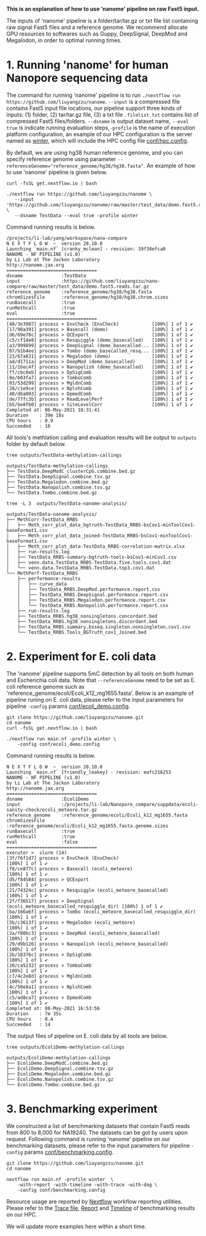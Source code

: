 **This is an explanation of how to use 'nanome' pipeline on raw Fast5 input.**

The inputs of 'nanome' pipeline is a folder/tar/tar.gz or txt file list containing raw signal Fast5 files and a reference genome. We recommend allocate GPU resources to softwares such as Guppy, DeepSignal, DeepMod and Megalodon, in order to optimal running times.

# 1. Running 'nanome' for human Nanopore sequencing data

The command for running 'nanome' pipeline is to run `./nextflow run https://github.com/liuyangzzu/nanome`. `--input` is a compressed file contains Fast5 input file locations, our pipeline support three kinds of inputs: (1) folder, (2) tar/tar.gz file, (3) a txt file `.filelist.txt` contains list of compressed Fast5 files/folders. `--dsname` is output dataset name, `--eval true` is indicate running evaluation steps,`-profile` is the name of execution platform configuration, an example of our HPC configuration is the server named as [winter](https://github.com/liuyangzzu/nanome/blob/master/nextflow.config#L109), which will include the HPC config file [conf/hpc.config](https://github.com/liuyangzzu/nanome/blob/master/conf/hpc.config). 

By default, we are using hg38 human reference genome, and you can specify reference genome using parameter `--referenceGenome="reference_genome/hg38/hg38.fasta"`. An example of how to use 'nanome' pipeline is given below.

```angular2html
curl -fsSL get.nextflow.io | bash

./nextflow run https://github.com/liuyangzzu/nanome \
   --input 'https://github.com/liuyangzzu/nanome/raw/master/test_data/demo.fast5.reads.tar.gz' \
   --dsname TestData --eval true -profile winter
```

Command running results is below.

```angular2html
/projects/li-lab/yang/workspace/nano-compare
N E X T F L O W  ~  version 20.10.0
Launching `main.nf` [cranky_mclean] - revision: 39f38efca0
NANOME - NF PIPELINE (v1.0)
by Li Lab at The Jackon Laboratory
http://nanome.jax.org
=================================
dsname              :TestData
input               :https://github.com/liuyangzzu/nano-compare/raw/master/test_data/demo.fast5.reads.tar.gz
reference_genome    :reference_genome/hg38/hg38.fasta
chromSizesFile      :reference_genome/hg38/hg38.chrom.sizes
runBasecall         :true
runMethcall         :true
eval                :true
=================================
[48/3e3907] process > EnvCheck (EnvCheck)            [100%] 1 of 1 ✔
[17/90a391] process > Basecall (demo)                [100%] 1 of 1 ✔
[d6/69e78c] process > QCExport                       [100%] 1 of 1 ✔
[c5/cf14e8] process > Resquiggle (demo_basecalled)   [100%] 1 of 1 ✔
[a3/999899] process > DeepSignal (demo_basecalled... [100%] 1 of 1 ✔
[07/b1b4ee] process > Tombo (demo_basecalled_resq... [100%] 1 of 1 ✔
[23/67a831] process > Megalodon (demo)               [100%] 1 of 1 ✔
[ad/d1711a] process > DeepMod (demo_basecalled)      [100%] 1 of 1 ✔
[11/16ec4f] process > Nanopolish (demo_basecalled)   [100%] 1 of 1 ✔
[ff/cbc8eb] process > DpSigComb                      [100%] 1 of 1 ✔
[8e/b03fa7] process > TomboComb                      [100%] 1 of 1 ✔
[03/53d299] process > MgldnComb                      [100%] 1 of 1 ✔
[28/c1e9ce] process > NplshComb                      [100%] 1 of 1 ✔
[48/d6a003] process > DpmodComb                      [100%] 1 of 1 ✔
[de/77fc3b] process > ReadLevelPerf                  [100%] 1 of 1 ✔
[b5/be8fb0] process > SiteLevelCorr                  [100%] 1 of 1 ✔
Completed at: 06-May-2021 18:31:41
Duration    : 39m 18s
CPU hours   : 0.9
Succeeded   : 16
```


All tools's methlation calling and evaluation results will be output to `outputs` folder by default below.

```angular2html
tree outputs/TestData-methylation-callings

outputs/TestData-methylation-callings
├── TestData.DeepModC_clusterCpG.combine.bed.gz
├── TestData.DeepSignal.combine.tsv.gz
├── TestData.Megalodon.combine.bed.gz
├── TestData.Nanopolish.combine.tsv.gz
└── TestData.Tombo.combine.bed.gz

tree -L 3  outputs/TestData-nanome-analysis/

outputs/TestData-nanome-analysis/
├── MethCorr-TestData_RRBS
│   ├── Meth_corr_plot_data_bgtruth-TestData_RRBS-bsCov1-minToolCov1-baseFormat1.csv
│   ├── Meth_corr_plot_data_joined-TestData_RRBS-bsCov1-minToolCov1-baseFormat1.csv
│   ├── Meth_corr_plot_data-TestData_RRBS-correlation-matrix.xlsx
│   ├── run-results.log
│   ├── TestData_RRBS-summary-bgtruth-tools-bsCov1-minCov1.csv
│   ├── venn.data.TestData_RRBS.TestData.five.tools.cov1.dat
│   └── venn.data.TestData_RRBS.TestData.top3.cov1.dat
└── MethPerf-TestData_RRBS
    ├── performance-results
    │   ├── curve_data
    │   ├── TestData_RRBS.DeepMod.performance.report.csv
    │   ├── TestData_RRBS.DeepSignal.performance.report.csv
    │   ├── TestData_RRBS.Megalodon.performance.report.csv
    │   └── TestData_RRBS.Nanopolish.performance.report.csv
    ├── run-results.log
    ├── TestData_RRBS.hg38_nonsingletons.concordant.bed
    ├── TestData_RRBS.hg38_nonsingletons.discordant.bed
    ├── TestData_RRBS.summary.bsseq.singleton.nonsingleton.cov1.csv
    └── TestData_RRBS.Tools_BGTruth_cov1_Joined.bed
```
# 2. Experiment for E. coli data
The 'nanome' pipeline supports 5mC detection by all tools on both human and Escherichia coli data. Note that `--referenceGenome` need to be set as E. coli reference genome such as 'reference_genome/ecoli/Ecoli_k12_mg1655.fasta'. Below is an example of pipeline runing on E. coli data, please refer to the input parameters for pipeline `-config` params [conf/ecoli_demo.config](https://github.com/liuyangzzu/nanome/blob/master/conf/ecoli_demo.config).

```angular2html
git clone https://github.com/liuyangzzu/nanome.git
cd nanome
curl -fsSL get.nextflow.io | bash

./nextflow run main.nf -profile winter \
    -config conf/ecoli_demo.config
```
Command running results is below.

```angular2html
N E X T F L O W  ~  version 20.10.0
Launching `main.nf` [friendly_leakey] - revision: eafc216253
NANOME - NF PIPELINE (v1.0)
by Li Lab at The Jackon Laboratory
http://nanome.jax.org
=================================
dsname              :EcoliDemo
input               :/projects/li-lab/Nanopore_compare/suppdata/ecoli-sanity-check/ecoli_meteore.tar.gz
reference_genome    :reference_genome/ecoli/Ecoli_k12_mg1655.fasta
chromSizesFile      :reference_genome/ecoli/Ecoli_k12_mg1655.fasta.genome.sizes
runBasecall         :true
runMethcall         :true
eval                :false
=================================
executor >  slurm (14)
[3f/f6f1d7] process > EnvCheck (EnvCheck)                                  [100%] 1 of 1 ✔
[f8/ce877c] process > Basecall (ecoli_meteore)                             [100%] 1 of 1 ✔
[d5/f84584] process > QCExport                                             [100%] 1 of 1 ✔
[21/74324c] process > Resquiggle (ecoli_meteore_basecalled)                [100%] 1 of 1 ✔
[2f/f36517] process > DeepSignal (ecoli_meteore_basecalled_resquiggle_dir) [100%] 1 of 1 ✔
[ba/166a6f] process > Tombo (ecoli_meteore_basecalled_resquiggle_dir)      [100%] 1 of 1 ✔
[5b/c3613f] process > Megalodon (ecoli_meteore)                            [100%] 1 of 1 ✔
[2a/f80bc3] process > DeepMod (ecoli_meteore_basecalled)                   [100%] 1 of 1 ✔
[29/d9b126] process > Nanopolish (ecoli_meteore_basecalled)                [100%] 1 of 1 ✔
[2b/18376c] process > DpSigComb                                            [100%] 1 of 1 ✔
[20/ca5232] process > TomboComb                                            [100%] 1 of 1 ✔
[c7/4c2e8d] process > MgldnComb                                            [100%] 1 of 1 ✔
[4c/50e8a1] process > NplshComb                                            [100%] 1 of 1 ✔
[c5/ad8ca7] process > DpmodComb                                            [100%] 1 of 1 ✔
Completed at: 08-May-2021 16:53:56
Duration    : 7m 35s
CPU hours   : 0.4
Succeeded   : 14
```

The output files of pipeline on E. coli data by all tools are below.

```angular2html
tree outputs/EcoliDemo-methylation-callings

outputs/EcoliDemo-methylation-callings
├── EcoliDemo.DeepModC.combine.bed.gz
├── EcoliDemo.DeepSignal.combine.tsv.gz
├── EcoliDemo.Megalodon.combine.bed.gz
├── EcoliDemo.Nanopolish.combine.tsv.gz
└── EcoliDemo.Tombo.combine.bed.gz
```


# 3. Benchmarking experiment
We constructed a list of benchmarking datasets that contain Fast5 reads from 800 to 8,000  for NA19240. The datasets can be got by users upon request. Following command is running 'nanome' pipeline on our benchmarking datasets, please refer to the input parameters for pipeline `-config` params [conf/benchmarking.config](https://github.com/liuyangzzu/nanome/blob/master/conf/benchmarking.config).

```angular2html
git clone https://github.com/liuyangzzu/nanome.git
cd nanome

nextflow run main.nf -profile winter  \
	-with-report -with-timeline -with-trace -with-dag \
	-config conf/benchmarking.config
```

Resource usage are reported by [Nextflow](https://www.nextflow.io/) workflow reporting utilities. Please refer to the [Trace file](https://github.com/liuyangzzu/nanome/blob/master/docs/nanome.pipeline_trace.txt), [Report](https://github.com/liuyangzzu/nanome/blob/master/docs/reports2.pdf) and [Timeline](https://github.com/liuyangzzu/nanome/blob/master/docs/timeline.pdf) of benchmarking results on our HPC.

We will update more examples here within a short time.